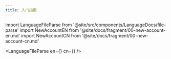 ```yaml
---
title: 入门指南
---
```


import LanguageFileParse from '@site/src/components/LanguageDocs/file-parse'
import NewAccountEN from '@site/docs/fragment/00-new-account-en.md'
import NewAccountCN from '@site/docs/fragment/00-new-account-cn.md'

<LanguageFileParse
en={<NewAccountEN />}
cn={<NewAccountCN />}
/>
